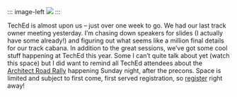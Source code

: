 ::: image-left
[![](http://image.devhawk.net/blog-content/20040514-road-rally-reminder/RoadRally_250x75.gif)](http://www.dynamicevents.com/ArchitectRoadRally.asp)
:::

TechEd is almost upon us – just over one week to go. We had our last
track owner meeting yesterday. I’m chasing down speakers for slides (I
actually have some already!) and figuring out what seems like a million
final details for our track cabana. In addition to the great sessions,
we’ve got some cool stuff happening at TechEd this year. Some I can’t
quite talk about yet (watch this space) but I did want to remind all
TechEd attendees about the [Architect Road
Rally](http://www.dynamicevents.com/ArchitectRoadRally.asp) happening
Sunday night, after the precons. Space is limited and subject to first
come, first served registration, so
[register](http://www.dynamicevents.com/ArchitectRoadRally.asp) right
away!
